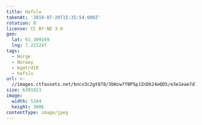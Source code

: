 ```yaml
---
title: Hafslo
takenAt: '2018-07-20T15:35:54.000Z'
rotation: 0
license: CC BY-ND 3.0
geo:
  lat: 61.309169
  lng: 7.221247
tags:
  - Norge
  - Norway
  - bgotrd18
  - hafslo
url: >-
  //images.ctfassets.net/bncv3c2gt878/3bHzw7fBP5pJZnDk24eQD5/e3e1eae7d1e56bdb66c99bee0a930a30/hafslo_42051168170_o
size: 6391923
image:
  width: 5344
  height: 3006
contentType: image/jpeg
---
```


